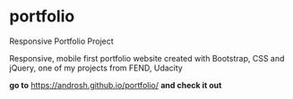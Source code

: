 # portfolio
Responsive Portfolio Project

Responsive, mobile first portfolio website created with Bootstrap, CSS and jQuery, one of my projects from FEND, Udacity

**go to** https://androsh.github.io/portfolio/ **and check it out**